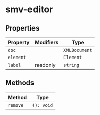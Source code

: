 # smv-editor

## Properties

| Property  | Modifiers | Type          |
|-----------|-----------|---------------|
| `doc`     |           | `XMLDocument` |
| `element` |           | `Element`     |
| `label`   | readonly  | `string`      |

## Methods

| Method   | Type       |
|----------|------------|
| `remove` | `(): void` |
